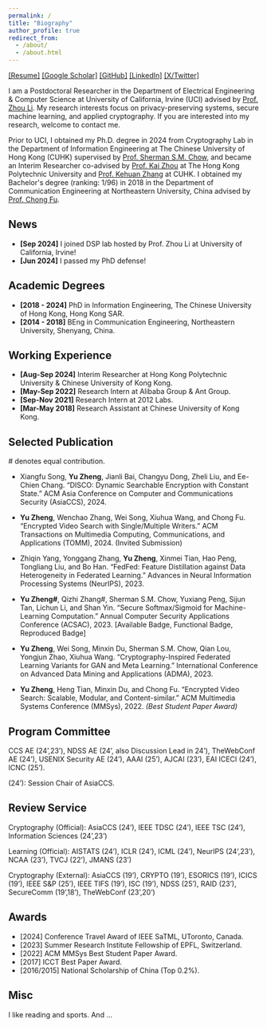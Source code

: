 ```yaml
---
permalink: /
title: "Biography"
author_profile: true
redirect_from: 
  - /about/
  - /about.html
---
```

[[Resume]](/assets/pdf/yuzheng.pdf) [[Google Scholar]](https://scholar.google.com/citations?user=fH3uUgYAAAAJ&hl=en) [[GitHub]](https://github.com/yuzhengcuhk) [[LinkedIn]](https://www.linkedin.com/in/yu-zheng-janeyew/) [[X/Twitter]](https://x.com/YuZheng0404)

I am a Postdoctoral Researcher in the Department of Electrical Engineering & Computer Science at University of California, Irvine (UCI) advised by [Prof. Zhou Li](https://faculty.sites.uci.edu/zhouli/). My research interests focus on privacy-preserving systems, secure machine learning, and applied cryptography. If you are interested into my research, welcome to contact me.

Prior to UCI, I obtained my Ph.D. degree in 2024 from Cryptography Lab in the Department of Information Engineering at The Chinese University of Hong Kong (CUHK) supervised by [Prof. Sherman S.M. Chow](https://staff.ie.cuhk.edu.hk/~smchow/index.htm), and became an Interim Researcher co-advised by [Prof. Kai Zhou](https://scholar.google.com/citations?user=J2QAuAUAAAAJ&hl=en) at The Hong Kong Polytechnic University and [Prof. Kehuan Zhang](https://scholar.google.com/citations?user=WJMoKskAAAAJ&hl=en) at CUHK. I obtained my Bachelor's degree (ranking: 1/96) in 2018 in the Department of Communication Engineering at Northeastern University, China advised by [Prof. Chong Fu](https://scholar.google.com/citations?user=xq76xEMAAAAJ&hl=en). 


News
------
- __[Sep 2024]__ I joined DSP lab hosted by Prof. Zhou Li at University of California, Irvine!
- __[Jun 2024]__ I passed my PhD defense!

Academic Degrees
------
- __[2018 - 2024]__ PhD in Information Engineering, The Chinese University of Hong Kong, Hong Kong SAR.
- __[2014 - 2018]__ BEng in Communication Engineering, Northeastern University, Shenyang, China.

Working Experience
------
- __[Aug-Sep 2024]__ Interim Researcher at Hong Kong Polytechnic University & Chinese University of Kong Kong.
- __[May-Sep 2022]__ Research Intern at Alibaba Group & Ant Group.
- __[Sep-Nov 2021]__ Research Intern at 2012 Labs.
- __[Mar-May 2018]__ Research Assistant at Chinese University of Kong Kong.

Selected Publication
------
\# denotes equal contribution.

- Xiangfu Song, **Yu Zheng**, Jianli Bai, Changyu Dong, Zheli Liu, and Ee-Chien Chang. “DISCO: Dynamic Searchable Encryption with Constant State.” ACM Asia Conference on Computer and Communications Security (AsiaCCS), 2024.

- **Yu Zheng**, Wenchao Zhang, Wei Song, Xiuhua Wang, and Chong Fu. “Encrypted Video Search with Single/Multiple Writers.” ACM Transactions on Multimedia Computing, Communications, and Applications (TOMM), 2024. (Invited Submission)

- Zhiqin Yang, Yonggang Zhang, **Yu Zheng**, Xinmei Tian, Hao Peng, Tongliang Liu, and Bo Han. “FedFed: Feature Distillation against Data Heterogeneity in Federated Learning.” Advances in Neural Information Processing Systems (NeurIPS), 2023.

- **Yu Zheng\#**, Qizhi Zhang\#, Sherman S.M. Chow, Yuxiang Peng, Sijun Tan, Lichun Li, and Shan Yin. “Secure Softmax/Sigmoid for Machine-Learning Computation.” Annual Computer Security Applications Conference (ACSAC), 2023. [Available Badge, Functional Badge, Reproduced Badge] 

- **Yu Zheng**, Wei Song, Minxin Du, Sherman S.M. Chow, Qian Lou, Yongjun Zhao, Xiuhua Wang. “Cryptography-Inspired Federated Learning Variants for GAN and Meta Learning.” International Conference on Advanced Data Mining and Applications (ADMA), 2023.

- **Yu Zheng**, Heng Tian, Minxin Du, and Chong Fu. “Encrypted Video Search: Scalable, Modular, and Content-similar.” ACM Multimedia Systems Conference (MMSys), 2022. _(Best Student Paper Award)_

Program Committee
------
CCS AE (24’,23’), NDSS AE (24’, also Discussion Lead in 24’), TheWebConf AE (24’), USENIX Security AE (24’), AAAI (25’), AJCAI (23’), EAI ICECI (24’), ICNC (25’).

(24’): Session Chair of AsiaCCS.

Review Service
------
Cryptography (Official): AsiaCCS (24’), IEEE TDSC (24’), IEEE TSC (24’), Information Sciences (24’,23’)

Learning (Official): AISTATS (24’), ICLR (24’), ICML (24’), NeurIPS (24’,23’), NCAA (23’), TVCJ (22’), JMANS (23’)

Cryptography (External): AsiaCCS (19’), CRYPTO (19’), ESORICS (19’), ICICS (19’), IEEE S&P (25’), IEEE TIFS (19’), ISC (19’), NDSS (25’), RAID (23’), SecureComm (19’,18’), TheWebConf (23’,20’)

Awards
------
- [2024] Conference Travel Award of IEEE SaTML, UToronto, Canada.
- [2023] Summer Research Institute Fellowship of EPFL, Switzerland.
- [2022] ACM MMSys Best Student Paper Award.
- [2017] ICCT Best Paper Award.
- [2016/2015] National Scholarship of China (Top 0.2%).



Misc
------
I like reading and sports. And ...